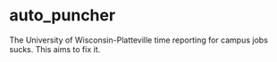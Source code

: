 # auto_puncher

The University of Wisconsin-Platteville time reporting for campus jobs sucks. This aims to fix it.
